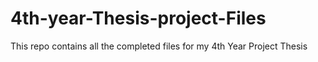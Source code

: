 # 4th-year-Thesis-project-Files
This repo contains all the completed files for my 4th Year Project Thesis
